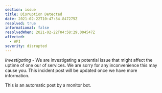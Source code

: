 ```yaml
---
section: issue
title: Disruption Detected
date: 2021-02-22T10:47:34.847275Z
resolved: true
informational: false
resolvedWhen: 2021-02-22T04:58:29.004547Z
affected:
  - API
severity: disrupted
---
```

*Investigating* - We are investigating a potential issue that might affect the uptime of one our of services. We are sorry for any inconvenience this may cause you. This incident post will be updated once we have more information.

This is an automatic post by a monitor bot.
        